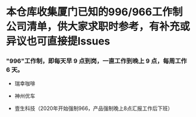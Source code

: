 
# 本仓库收集厦门已知的996/966工作制公司清单，供大家求职时参考，有补充或异议也可直接提Issues

### "996"工作制，即每天早 9 点到岗，一直工作到晚上 9 点，每周工作 6 天。

- 瑞幸咖啡

- 神州优车

- 壹生科技（2020年开始强制966，产品强制晚上8点汇报工作后下班）
